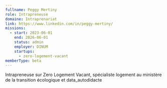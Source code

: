 ```yaml
---
fullname: Peggy Mertiny
role: Intrapreneuse
domaine: Intraprenariat
link: https://www.linkedin.com/in/peggy-mertiny/
missions:
  - start: 2023-06-01
    end: 2026-06-01
    status: admin
    employer: DINUM
    startups:
      - zero-logement-vacant
memberType: beta
---
```

Intrapreneuse sur Zero Logement Vacant, spécialiste logement au ministère de la transition écologique et data_autodidacte